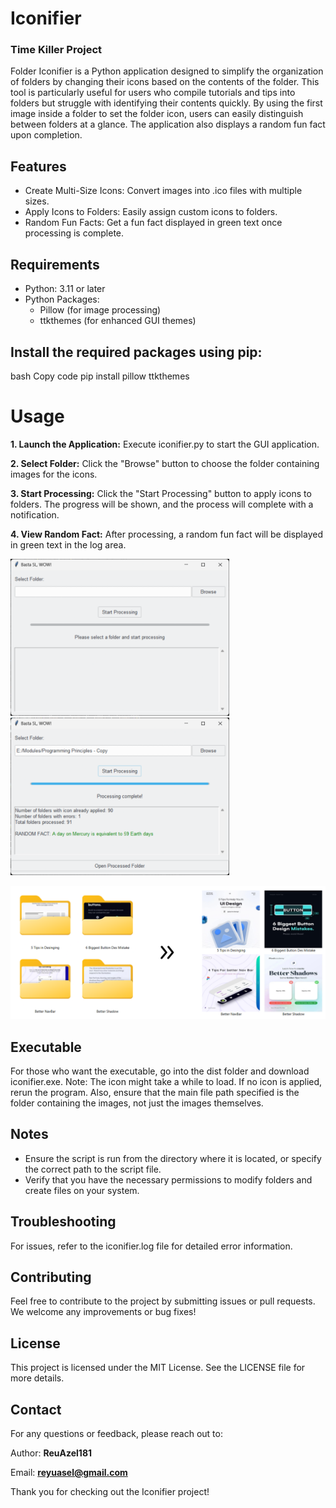 # Iconifier
### Time Killer Project
Folder Iconifier is a Python application designed to simplify the organization of folders by changing their icons based on the contents of the folder. This tool is particularly useful for users who compile tutorials and tips into folders but struggle with identifying their contents quickly. By using the first image inside a folder to set the folder icon, users can easily distinguish between folders at a glance. The application also displays a random fun fact upon completion.

## Features
  - Create Multi-Size Icons: Convert images into .ico files with multiple sizes.
  - Apply Icons to Folders: Easily assign custom icons to folders.
  - Random Fun Facts: Get a fun fact displayed in green text once processing is complete.
    
## Requirements
  - Python: 3.11 or later
  - Python Packages:
    - Pillow (for image processing)
    - ttkthemes (for enhanced GUI themes)


## Install the required packages using pip:
bash
Copy code
pip install pillow ttkthemes

# Usage
**1. Launch the Application:**
Execute iconifier.py to start the GUI application.

**2. Select Folder:**
Click the "Browse" button to choose the folder containing images for the icons.

**3. Start Processing:**
Click the "Start Processing" button to apply icons to folders. The progress will be shown, and the process will complete with a notification.

**4. View Random Fact:**
After processing, a random fun fact will be displayed in green text in the log area.

<p>
  <img src="https://raw.githubusercontent.com/ReuAzel181/Iconifier/023fc56737119410a4db4152bb24d2905926b287/rm_imgs/start.png" alt="UI" width="350" style="display: inline-block; margin-right: 10px;"/>
  <img src="https://raw.githubusercontent.com/ReuAzel181/Iconifier/023fc56737119410a4db4152bb24d2905926b287/rm_imgs/done.png" alt="UI" width="350" style="display: inline-block;"/>
</p>


![UI](https://raw.githubusercontent.com/ReuAzel181/Iconifier/023fc56737119410a4db4152bb24d2905926b287/rm_imgs/into.png)

## Executable
For those who want the executable, go into the dist folder and download iconifier.exe. Note: The icon might take a while to load. If no icon is applied, rerun the program. Also, ensure that the main file path specified is the folder containing the images, not just the images themselves.

## Notes
  - Ensure the script is run from the directory where it is located, or specify the correct path to the script file.
  - Verify that you have the necessary permissions to modify folders and create files on your system.

## Troubleshooting
For issues, refer to the iconifier.log file for detailed error information.

## Contributing
Feel free to contribute to the project by submitting issues or pull requests. We welcome any improvements or bug fixes!

## License
This project is licensed under the MIT License. See the LICENSE file for more details.

## Contact
For any questions or feedback, please reach out to:

Author: **ReuAzel181**

Email: **reyuasel@gmail.com**

Thank you for checking out the Iconifier project!

